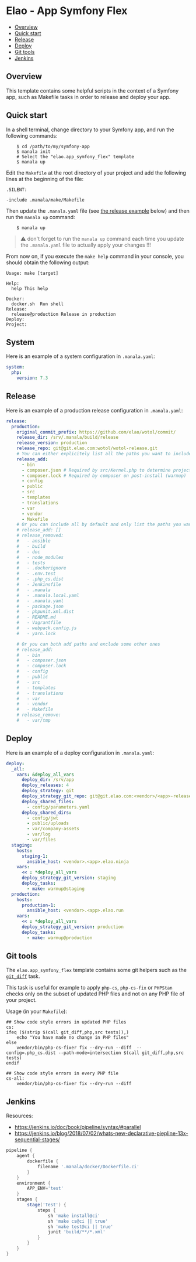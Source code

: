 # Elao - App Symfony Flex

* [Overview](#overview)
* [Quick start](#quick-start)
* [Release](#release)
* [Deploy](#deploy)
* [Git tools](#git-tools)
* [Jenkins](#jenkins)

## Overview

This template contains some helpful scripts in the context of a Symfony app, such as Makefile tasks in order to release and deploy your app.

## Quick start

In a shell terminal, change directory to your Symfony app, and run the following commands:

```shell
    $ cd /path/to/my/symfony-app
    $ manala init
    # Select the "elao.app_symfony_flex" template
    $ manala up
```

Edit the `Makefile` at the root directory of your project and add the following lines at the beginning of the file:

```
.SILENT:

-include .manala/make/Makefile
```

Then update the `.manala.yaml` file (see [the release example](#release) below) and then run the `manala up` command:

```
    $ manala up
```

> :warning: don't forget to run the `manala up` command each time you update the `.manala.yaml` file to actually apply your changes !!!

From now on, if you execute the `make help` command in your console, you should obtain the following output:

```shell
Usage: make [target]

Help:
  help This help

Docker:
  docker.sh  Run shell
Release:
  release@production Release in production
Deploy:
Project:
```

## System

Here is an example of a system configuration in `.manala.yaml`:

```yaml
system:
  php:
    version: 7.3
```

## Release

Here is an example of a production release configuration in `.manala.yaml`:

```yaml
release:
  production:
    original_commit_prefix: https://github.com/elao/wotol/commit/
    release_dir: /srv/.manala/build/release
    release_version: production
    release_repo: git@git.elao.com:wotol/wotol-release.git
    # You can either explicitely list all the paths you want to include
    release_add:
      - bin
      - composer.json # Required by src/Kernel.php to determine project root dir
      - composer.lock # Required by composer on post-install (warmup)
      - config
      - public
      - src
      - templates
      - translations
      - var
      - vendor
      - Makefile
    # Or you can include all by default and only list the paths you want to exclude
    # release_add: []
    # release_removed:
    #   - ansible
    #   - build
    #   - doc
    #   - node_modules
    #   - tests
    #   - .dockerignore
    #   - .env.test
    #   - .php_cs.dist
    #   - Jenkinsfile
    #   - .manala
    #   - .manala.local.yaml
    #   - .manala.yaml
    #   - package.json
    #   - phpunit.xml.dist
    #   - README.md
    #   - Vagrantfile
    #   - webpack.config.js
    #   - yarn.lock

    # Or you can both add paths and exclude some other ones
    # release_add:
    #   - bin
    #   - composer.json
    #   - composer.lock
    #   - config
    #   - public
    #   - src
    #   - templates
    #   - translations
    #   - var
    #   - vendor
    #   - Makefile
    # release_remove:
    #   - var/tmp

```

## Deploy

Here is an example of a deploy configuration in `.manala.yaml`:

```yaml
deploy:
  _all:
    vars: &deploy_all_vars
      deploy_dir: /srv/app
      deploy_releases: 4
      deploy_strategy: git
      deploy_strategy_git_repo: git@git.elao.com:<vendor>/<app>-release.git
      deploy_shared_files:
        - config/parameters.yaml
      deploy_shared_dirs:
        - config/jwt
        - public/uploads
        - var/company-assets
        - var/log
        - var/files
  staging:
    hosts:
      staging-1:
        ansible_host: <vendor>.<app>.elao.ninja
    vars:
      << : *deploy_all_vars
      deploy_strategy_git_version: staging
      deploy_tasks:
        - make: warmup@staging
  production:
    hosts:
      production-1:
        ansible_host: <vendor>.<app>.elao.run
    vars:
      << : *deploy_all_vars
      deploy_strategy_git_version: production
      deploy_tasks:
        - make: warmup@production
```

## Git tools

The `elao.app_symfony_flex` template contains some git helpers such as the [`git_diff`](./make/make.git.mk) task.

This task is useful for example to apply `php-cs`, `php-cs-fix` or `PHPStan` checks only on the subset of updated PHP files and not on any PHP file of your project.

Usage (in your `Makefile`):

```shell
## Show code style errors in updated PHP files
cs:
ifeq ($(strip $(call git_diff,php,src tests)),)
    echo "You have made no change in PHP files"
else
    vendor/bin/php-cs-fixer fix --dry-run --diff  --config=.php_cs.dist --path-mode=intersection $(call git_diff,php,src tests)
endif

## Show code style errors in every PHP file
cs-all:
    vendor/bin/php-cs-fixer fix --dry-run --diff
```

## Jenkins

Resources:
* https://jenkins.io/doc/book/pipeline/syntax/#parallel
* https://jenkins.io/blog/2018/07/02/whats-new-declarative-piepline-13x-sequential-stages/

```groovy
pipeline {
    agent {
        dockerfile {
            filename '.manala/docker/Dockerfile.ci'
        }
    }
    environment {
        APP_ENV='test'
    }
    stages {
        stage('Test') {
            steps {
                sh 'make install@ci'
                sh 'make cs@ci || true'
                sh 'make test@ci || true'
                junit 'build/**/*.xml'
            }
        }
    }
}
```
